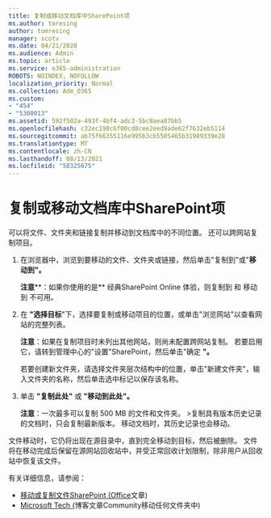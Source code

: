 ```yaml
---
title: 复制或移动文档库中SharePoint项
ms.author: toresing
author: tomresing
manager: scotv
ms.date: 04/21/2020
ms.audience: Admin
ms.topic: article
ms.service: o365-administration
ROBOTS: NOINDEX, NOFOLLOW
localization_priority: Normal
ms.collection: Adm_O365
ms.custom:
- "454"
- "5300013"
ms.assetid: 592f502a-493f-4bf4-adc3-5bc8aea87bb5
ms.openlocfilehash: c32ec198c6f00cd8cee2eed9ade62f7632eb5114
ms.sourcegitcommit: ab75f66355116e995b3cb5505465b31989339e28
ms.translationtype: MT
ms.contentlocale: zh-CN
ms.lasthandoff: 08/13/2021
ms.locfileid: "58325675"
---
```

# <a name="copy-or-move-items-in-a-sharepoint-document-library"></a>复制或移动文档库中SharePoint项

可以将文件、文件夹和链接复制并移动到文档库中的不同位置。 还可以跨网站复制项目。 
  
1. 在浏览器中，浏览到要移动的文件、文件夹或链接，然后单击"复制到"或"**移动到"。** 

    **注意****：如果你使用的是** 经典SharePoint Online 体验，则复制到 和 移动到 不可用。
  
2. 在 **"选择目标**"下，选择要复制或移动项目的位置，或单击"浏览网站"以查看网站的完整列表。

    **注意**：如果在复制项目时未列出其他网站，则尚未配置跨网站复制。 若要启用它，请转到管理中心的"设置"SharePoint，然后单击"确定 **"。**
  
    若要创建新文件夹，请选择文件夹层次结构中的位置，单击"新建文件夹"，输入文件夹的名称，然后单击选中标记以保存该名称。

3. 单击 **"复制此处"** 或 **"移动到此处"。**

    **注意**：一次最多可以复制 500 MB 的文件和文件夹。 >复制具有版本历史记录的文档时，只会复制最新版本。 移动文档时，其历史记录也会移动。
  
 文件移动时，它仍将出现在源目录中，直到完全移动到目标，然后被删除。 文件将在移动完成后保留在源网站回收站中，并受正常回收计划限制，除非用户从回收站中恢复该文件。

有关详细信息，请参阅：

 - [移动或复制文件SharePoint (Office](https://support.office.com/article/move-or-copy-files-in-sharepoint-00e2f483-4df3-46be-a861-1f5f0c1a87bc)文章) 
 - [Microsoft Tech (](https://techcommunity.microsoft.com/t5/Microsoft-SharePoint-Blog/Now-move-files-anywhere-in-Office-365-SharePoint-and-OneDrive/ba-p/146973)博客文章Community移动任何文件夹中)   